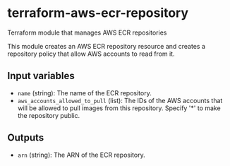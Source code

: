 # terraform-aws-ecr-repository

Terraform module that manages AWS ECR repositories

This module creates an AWS ECR repository resource and creates a repository policy that allow AWS accounts to read from it.


## Input variables

* `name` (string): The name of the ECR repository.
* `aws_accounts_allowed_to_pull` (list): The IDs of the AWS accounts that will be allowed to pull images from this repository. Specify '*' to make the repository public.

## Outputs

* `arn` (string): The ARN of the ECR repository.